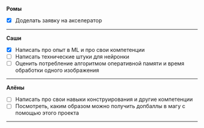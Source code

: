 **Ромы**
- [x] Доделать заявку на акселератор

______________________________
**Саши**
- [x] Написать про опыт в ML и про свои компетенции
- [ ] Написать технические штуки для нейронки
- [ ] Оценить потребление алгоритмом оперативной памяти и время обработки одного изображения 

______________________________
**Алёны**
- [ ] Написать про свои навыки конструирования и другие компетенции
- [ ] Посмотреть, каким образом можно получить допбаллы в магу с помощью этого проекта

______________________________
